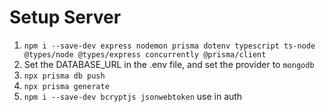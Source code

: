 # Setup Server

1. `npm i --save-dev express nodemon prisma dotenv typescript ts-node @types/node @types/express concurrently @prisma/client`
2. Set the DATABASE_URL in the .env file, and set the provider to `mongodb`
3. `npx prisma db push`
4. `npx prisma generate`
5. `npm i --save-dev bcryptjs jsonwebtoken` use in auth
